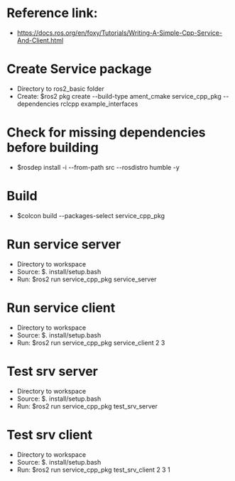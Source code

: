 # Reference link: 
- https://docs.ros.org/en/foxy/Tutorials/Writing-A-Simple-Cpp-Service-And-Client.html

# Create Service package
- Directory to ros2_basic folder
- Create: $ros2 pkg create --build-type ament_cmake service_cpp_pkg --dependencies rclcpp example_interfaces

# Check for missing dependencies before building
- $rosdep install -i --from-path src --rosdistro humble -y

# Build
- $colcon build --packages-select service_cpp_pkg

# Run service server
- Directory to workspace
- Source: $. install/setup.bash
- Run: $ros2 run service_cpp_pkg service_server

# Run service client
- Directory to workspace
- Source: $. install/setup.bash
- Run: $ros2 run service_cpp_pkg service_client 2 3

# Test srv server
- Directory to workspace
- Source: $. install/setup.bash
- Run: $ros2 run service_cpp_pkg test_srv_server

# Test srv client
- Directory to workspace
- Source: $. install/setup.bash
- Run: $ros2 run service_cpp_pkg test_srv_client 2 3 1
